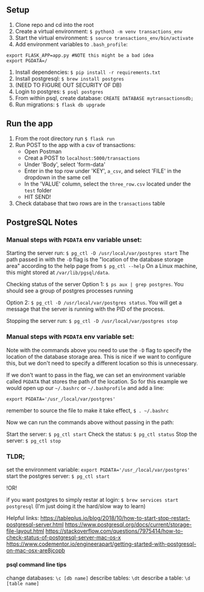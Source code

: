 ## Setup

1. Clone repo and cd into the root
1. Create a virtual environment: `$ python3 -m venv transactions_env`
1. Start the virtual environment: `$ source transactions_env/bin/activate`
1. Add environment variables to `.bash_profile`:
```
export FLASK_APP=app.py #NOTE this might be a bad idea
export PGDATA=/
```
1. Install dependencies: `$ pip install -r requirements.txt`
1. Install postgresql: `$ brew install postgres`
1. (NEED TO FIGURE OUT SECURITY OF DB)
1. Login to postgres: `$ psql postgres`
1. From within psql, create database: `CREATE DATABASE mytransactionsdb;`
1. Run migrations: `$ flask db upgrade` 

## Run the app
1. From the root directory run `$ flask run`
2. Run POST to the app with a csv of transactions:
    * Open Postman
    * Creat a POST to `localhost:5000/transactions`
    * Under 'Body', select 'form-data'
    * Enter in the top row under 'KEY', `a_csv`, and select 'FILE' in the dropdown in the same cell
    * In the 'VALUE' column, select the `three_row.csv` located under the `test` folder
    * HIT SEND!
3. Check database that two rows are in the `transactions` table



## PostgreSQL Notes

### Manual steps with `PGDATA` env variable unset:

Starting the server
run: `$ pg_ctl -D /usr/local/var/postgres start`
The path passed in with the `-D` flag is the "location of the database storage area" according to the help page from `$ pg_ctl --help`
On a Linux machine, this might stored at `/var/lib/pgsql/data`. 

Checking status of the server
Option 1: `$ ps aux | grep postgres`. You should see a group of postgres processes running

Option 2: `$ pg_ctl -D /usr/local/var/postgres status`. You will get a message that the server is running with the PID of the process.

Stopping the server
run: `$ pg_ctl -D /usr/local/var/postgres stop`



### Manual steps with `PGDATA` env variable set:

Note with the commands above you need to use the `-D` flag to specify the location of the database storage area. 
This is nice if we want to configure this, but we don't need to specify a different location so this is unnecessary. 

If we don't want to pass in the flag, we can set an environment variable called `PGDATA` that stores the path of the location. So for this example we would open up our `~/.bashrc` or `~/.bashprofile` and add a line:
```
export PGDATA='/usr_/local/var/postgres'
```
remember to source the file to make it take effect, `$ . ~/.bashrc`

Now we can run the commands above without passing in the path:

Start the server: `$ pg_ctl start`
Check the status: `$ pg_ctl status`
Stop the server: `$ pg_ctl stop`


### TLDR;
set the environment variable: `export PGDATA='/usr_/local/var/postgres'`
start the postgres server: `$ pg_ctl start`

!OR!

if you want postgres to simply restar at login: `$ brew services start postgresql`
(I'm just doing it the hard/slow way to learn)


Helpful links:
https://tableplus.io/blog/2018/10/how-to-start-stop-restart-postgresql-server.html
https://www.postgresql.org/docs/current/storage-file-layout.html
https://stackoverflow.com/questions/7975414/how-to-check-status-of-postgresql-server-mac-os-x
https://www.codementor.io/engineerapart/getting-started-with-postgresql-on-mac-osx-are8jcopb

#### psql command line tips

change databases: `\c [db name]`
describe tables: `\dt`
describe a table: `\d [table name]`
